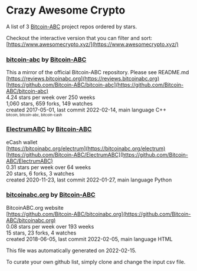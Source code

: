 # Crazy Awesome Crypto
A list of 3 [Bitcoin-ABC](https://github.com/Bitcoin-ABC) project repos ordered by stars.  

Checkout the interactive version that you can filter and sort: 
[https://www.awesomecrypto.xyz/](https://www.awesomecrypto.xyz/)  


### [bitcoin-abc](https://github.com/Bitcoin-ABC/bitcoin-abc) by [Bitcoin-ABC](https://github.com/Bitcoin-ABC)  
This a mirror of the official Bitcoin-ABC repository.  Please see README.md  
[https://reviews.bitcoinabc.org](https://reviews.bitcoinabc.org)  
[https://github.com/Bitcoin-ABC/bitcoin-abc](https://github.com/Bitcoin-ABC/bitcoin-abc)  
4.24 stars per week over 250 weeks  
1,060 stars, 659 forks, 149 watches  
created 2017-05-01, last commit 2022-02-14, main language C++  
<sub><sup>bitcoin, bitcoin-abc, bitcoin-cash</sup></sub>


### [ElectrumABC](https://github.com/Bitcoin-ABC/ElectrumABC) by [Bitcoin-ABC](https://github.com/Bitcoin-ABC)  
eCash wallet  
[https://bitcoinabc.org/electrum](https://bitcoinabc.org/electrum)  
[https://github.com/Bitcoin-ABC/ElectrumABC](https://github.com/Bitcoin-ABC/ElectrumABC)  
0.31 stars per week over 64 weeks  
20 stars, 6 forks, 3 watches  
created 2020-11-23, last commit 2022-01-27, main language Python  


### [bitcoinabc.org](https://github.com/Bitcoin-ABC/bitcoinabc.org) by [Bitcoin-ABC](https://github.com/Bitcoin-ABC)  
BitcoinABC.org website  
[https://github.com/Bitcoin-ABC/bitcoinabc.org](https://github.com/Bitcoin-ABC/bitcoinabc.org)  
0.08 stars per week over 193 weeks  
15 stars, 23 forks, 4 watches  
created 2018-06-05, last commit 2022-02-05, main language HTML  


This file was automatically generated on 2022-02-15.  

To curate your own github list, simply clone and change the input csv file.  